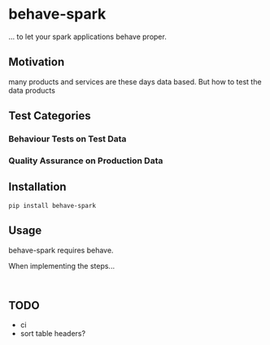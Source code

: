 # behave-spark

... to let your spark applications behave proper.

## Motivation

many products and services are these days data based. But how to test the data products

## Test Categories

### Behaviour Tests on Test Data

### Quality Assurance on Production Data

## Installation

```
pip install behave-spark
```

## Usage

behave-spark requires behave.

When implementing the steps...

```


```

## TODO

 - ci
 - sort table headers?